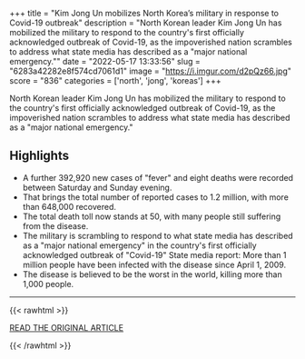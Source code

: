 +++
title = "Kim Jong Un mobilizes North Korea’s military in response to Covid-19 outbreak"
description = "North Korean leader Kim Jong Un has mobilized the military to respond to the country's first officially acknowledged outbreak of Covid-19, as the impoverished nation scrambles to address what state media has described as a \"major national emergency.\""
date = "2022-05-17 13:33:56"
slug = "6283a42282e8f574cd7061d1"
image = "https://i.imgur.com/d2pQz66.jpg"
score = "836"
categories = ['north', 'jong', 'koreas']
+++

North Korean leader Kim Jong Un has mobilized the military to respond to the country's first officially acknowledged outbreak of Covid-19, as the impoverished nation scrambles to address what state media has described as a \"major national emergency.\"

## Highlights

- A further 392,920 new cases of "fever" and eight deaths were recorded between Saturday and Sunday evening.
- That brings the total number of reported cases to 1.2 million, with more than 648,000 recovered.
- The total death toll now stands at 50, with many people still suffering from the disease.
- The military is scrambling to respond to what state media has described as a "major national emergency" in the country's first officially acknowledged outbreak of "Covid-19" State media report: More than 1 million people have been infected with the disease since April 1, 2009.
- The disease is believed to be the worst in the world, killing more than 1,000 people.

---

{{< rawhtml >}}
  <p class="article-category">
    <a target="_blank" href="https://www.cnn.com/2022/05/16/asia/north-korea-military-covid-outbreak-intl-hnk/index.html">READ THE ORIGINAL ARTICLE</a>
  </p>
{{< /rawhtml >}}
